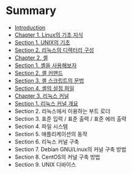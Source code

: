 # Summary

* [Introduction](README.md)
* [Chapter 1. Linux의 기초 지식](chapter1.md)
* [Section 1. UNIX의 기초](chapter1_section1.md)
* [Section 2. 리눅스의 디렉터리 구성](chapter1_section2.md)
* [Chapter 2. 셸](chapter2.md)
* [Section 1. 셸을 사용해보자](chapter2_section1.md)
* [Section 2. 셸 커맨드](chapter2_section2.md)
* [Section 3. 셸 스크립트의 문법](chapter2_section3.md)
* [Section 4. 셸의 설정 파일](chapter2_section4.md)
* [Chapter 3. 리눅스 커널](chapter-3-b9ac-b205-c2a4-cee4-b110.md)
* [Section 1. 리눅스 커널 개요](section-1-b9ac-b205-c2a4-cee4-b110-ac1c-c694.md)
* Section 2. 리눅스에서 이용하는 부트 로더
* Section 3. 표준 입력 / 표준 출력 / 표준 에러 출력
* Section 4. 파일 시스템
* Section 5. 애플리케이션의 동작
* Section 6. 리눅스 커널 구축
* Section 7. Debian GNU/Linux의 커널 구축 방법
* Section 8. CentOS의 커널 구축 방법
* Section 9. UNIX 디바이스

